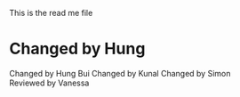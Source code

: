 This is the read me file

Changed by Hung
=======
Changed by Hung Bui
Changed by Kunal
Changed by Simon  
Reviewed by Vanessa
